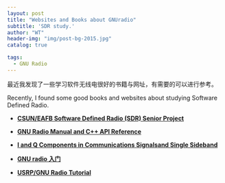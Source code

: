 ```yaml
---
layout: post
title: "Websites and Books about GNUradio"
subtitle: 'SDR study.'
author: "WT"
header-img: "img/post-bg-2015.jpg"
catalog: true

tags:
  - GNU Radio
---
```



最近我发现了一些学习软件无线电很好的书籍与网址，有需要的可以进行参考。

Recently, I found some good books and websites about studying Software Defined Radio. 

- [**CSUN/EAFB Software Defined Radio (SDR) Senior Project**](http://www.csun.edu/~skatz/katzpage/sdr_project/sdrproject.html)

- [**GNU Radio Manual and C++ API Reference**](https://www.gnuradio.org/doc/doxygen/index.html)

- [**I and Q Components in Communications Signalsand Single Sideband**](http://www.csun.edu/~skatz/katzpage/sdr_project/sdr/IandQ%20_and_Sideband_7_10.pdf)

- [**GNU radio 入门**](https://github.com/zhouwt612/Books/blob/master/GNU%20radio/GNU%20radio%20%E5%85%A5%E9%97%A8.pdf)

- [**USRP/GNU Radio Tutorial**](https://github.com/zhouwt612/Books/blob/master/GNU%20radio/USRPGNU%20Radio%20Tutorial.pdf)

